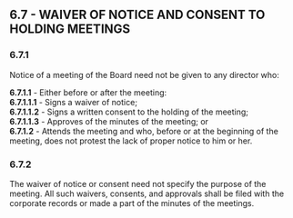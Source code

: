 ## **6.7 - WAIVER OF NOTICE AND CONSENT TO HOLDING MEETINGS**

### **6.7.1**

Notice of a meeting of the Board need not be given to any director who:

   **6.7.1.1** - Either before or after the meeting:  
      **6.7.1.1.1** - Signs a waiver of notice;  
      **6.7.1.1.2** - Signs a written consent to the holding of the meeting;  
      **6.7.1.1.3** - Approves of the minutes of the meeting; or  
   **6.7.1.2** - Attends the meeting and who, before or at the beginning of the meeting, does not protest the lack of proper notice to him or her.

### **6.7.2**

The waiver of notice or consent need not specify the purpose of the meeting. All such waivers, consents, and approvals shall be filed with the corporate records or made a part of the minutes of the meetings.

